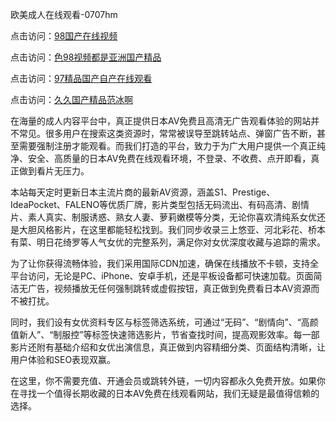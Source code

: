 欧美成人在线观看-0707hm


点击访问：<a href="https://bered.pages.dev/">98国产在线视频</a>

点击访问：<a href="https://gsd-agv.pages.dev/">色98视频都是亚洲国产精品</a>

点击访问：<a href="https://tfda.pages.dev/">97精品国产自产在线观看</a>

点击访问：<a href="https://cfad.pages.dev/">久久国产精品范冰啊</a>


在海量的成人内容平台中，真正提供日本AV免费且高清无广告观看体验的网站并不常见。很多用户在搜索这类资源时，常常被误导至跳转站点、弹窗广告不断，甚至需要强制注册才能观看。而我们打造的平台，致力于为广大用户提供一个真正纯净、安全、高质量的日本AV免费在线观看环境，不登录、不收费、点开即看，真正做到看片无压力。

本站每天定时更新日本主流片商的最新AV资源，涵盖S1、Prestige、IdeaPocket、FALENO等优质厂牌，影片类型包括无码流出、有码高清、剧情片、素人真实、制服诱惑、熟女人妻、萝莉嫩模等分类，无论你喜欢清纯系女优还是大胆风格影片，在这里都能轻松找到。我们同步收录三上悠亚、河北彩花、桥本有菜、明日花绮罗等人气女优的完整系列，满足你对女优深度收藏与追踪的需求。

为了让你获得流畅体验，我们采用国际CDN加速，确保在线播放不卡顿，支持全平台访问，无论是PC、iPhone、安卓手机，还是平板设备都可快速加载。页面简洁无广告，视频播放无任何强制跳转或虚假按钮，真正做到免费看日本AV资源而不被打扰。

同时，我们设有女优资料专区与标签筛选系统，可通过“无码”、“剧情向”、“高颜值新人”、“制服控”等标签快速筛选影片，节省查找时间，提高观影效率。每一部影片还附有基础介绍和女优出演信息，真正做到内容精细分类、页面结构清晰，让用户体验和SEO表现双赢。

在这里，你不需要充值、开通会员或跳转外链，一切内容都永久免费开放。如果你在寻找一个值得长期收藏的日本AV免费在线观看网站，我们无疑是最值得信赖的选择。




<span style="display:none;">[Canonical link](https://github.com/ss36986/74236 ）</span>
